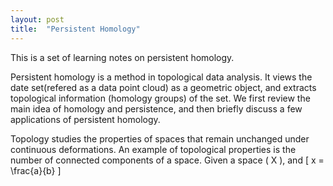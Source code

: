 ```yaml
---
layout: post
title:  "Persistent Homology"
---
```


This is a set of learning notes on persistent homology.

Persistent homology is a method in topological data analysis. It views the date set(refered as a data point cloud) as a geometric object, and extracts topological information (homology groups) of the set. We first review the main idea of homology and persistence, and then briefly discuss a few applications of persistent homology.

Topology studies the properties of spaces that remain unchanged under continuous deformations. An example of topological properties is the number of connected components of a space. Given a space \( X \), and
\[
x = \frac{a}{b}
\]

